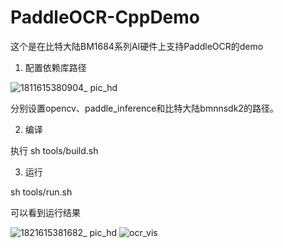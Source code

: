 # PaddleOCR-CppDemo
这个是在比特大陆BM1684系列AI硬件上支持PaddleOCR的demo

1. 配置依赖库路径

![1811615380904_ pic_hd](https://user-images.githubusercontent.com/49897975/110633899-4ed46100-81e4-11eb-8b06-2e46ebdd81aa.jpg)

分别设置opencv、paddle_inference和比特大陆bmnnsdk2的路径。

2. 编译

执行 sh tools/build.sh

3. 运行

sh tools/run.sh

可以看到运行结果

![1821615381682_ pic_hd](https://user-images.githubusercontent.com/49897975/110634280-c2766e00-81e4-11eb-9517-a0d496911566.jpg)
![ocr_vis](https://user-images.githubusercontent.com/49897975/110634314-cacea900-81e4-11eb-978a-0053cba017bc.png)


